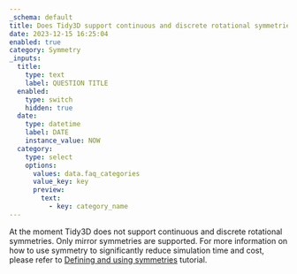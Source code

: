 ```yaml
---
_schema: default
title: Does Tidy3D support continuous and discrete rotational symmetries?
date: 2023-12-15 16:25:04
enabled: true
category: Symmetry
_inputs:
  title:
    type: text
    label: QUESTION TITLE
  enabled:
    type: switch
    hidden: true
  date:
    type: datetime
    label: DATE
    instance_value: NOW
  category:
    type: select
    options:
      values: data.faq_categories
      value_key: key
      preview:
        text:
          - key: category_name
---
```

At the moment Tidy3D does not support continuous and discrete rotational symmetries. Only mirror symmetries are supported. For more information on how to use symmetry to significantly reduce simulation time and cost, please refer to [Defining and using symmetries](https://www.flexcompute.com/tidy3d/examples/notebooks/Symmetry/) tutorial.